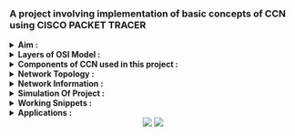 ### A project involving implementation of basic concepts of CCN using CISCO PACKET TRACER

<details><summary><b>Aim :</b></summary>
</br>
   1. To construct and simulate a Network consisting of 4 different LANs using routers and switches.</br>
   2. To connect the LANS using static routing.</br>
   3. Each LAN have a 4 end devices (PCs/Laptops).
</details>

<details><summary><b>Layers of OSI Model :</b></summary>
</br>
OSI stands for Open Systems Interconnection. It has been developed by ISO – ‘International Organization of Standardization‘, in the year 1984. It is a 7 layer architecture with each layer having specific functionality to perform. All these 7 layers work collaboratively to transmit the data from one person to another across the globe.
</br>
</br>
<img alt="Snippets-1" src="images/OSI.png"></img></br>
</details>

<details><summary><b>Components of CCN used in this project :</b></summary>
</br>

**1. Computers/ Wireless Laptops :** It is a layer 7 (Application layer) device. End Nodes (End Devices).

**2. Ethernet straight-through cable/Ethernet crossover cable :** It is a layer 1 (Physical Layer) device. Wired Media.

**3. Switch :** It is a layer 2 (Data Link Layer) device. Device for setting up the lan.

**4. Router :** It is a layer 3 (Network Layer) device. A router is a networking device that forwards data packets between computer networks.

**5. Access Point :** It is a layer 2 (Data Link Layer) device. A wireless access point, or more generally just access point, is a networking hardware device that allows other Wi-Fi devices to connect to a wired network.
</details>

<details><summary><b>Network Topology :</b></summary>
</br>
<img alt="Snippets-2" src="images/Network_Topology.PNG"></img></br>
</br>
</details>

<details><summary><b>Network Information :</b></summary>
</br>
<img alt="Snippets-3" src="images/Network_Information.PNG"></img></br>
</br>
</details>

<details><summary><b>Simulation Of Project :</b></summary>
   </br>
   Simulation of <b>pinging</b> from <b>LAN 2(84.10.20.3)</b> to <b>LAN1 PC (84.10.10.3)</b> using <b>static routing</b>.
   </br>
   </br>
   <img alt="Snippets-7" src="images/LAN2_to_LAN1_simulation.gif"> </img></br></br>
</br>
</details>

<details><summary><b>Working Snippets :</b></summary>
</br>
<img alt="Snippets-4" src="images/work-3.PNG"></img></br>
<img alt="Snippets-5" src="images/work-1.PNG"></img></br>
<img alt="Snippets-6" src="images/work-2.PNG"></img></br>
</details>

<details><summary><b>Applications :</b></summary>
</br>
It can be used in industries/Schools that have different LANs for different buildings(LANs) and if one computer in some building(LAN) wants to communicate(send data) with a computer in some other building(LAN).
</details>

<div align="center">
  <img src="https://forthebadge.com/images/badges/built-with-love.svg" />
  <img src="https://forthebadge.com/images/badges/built-by-developers.svg" />
</div>
